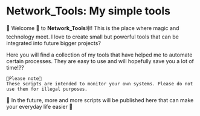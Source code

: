 # Network_Tools: My simple tools

🙋 Welcome 🙋 to **Network_Tools**🕸! This is the place where magic and technology meet. I love to create small but powerful tools that can be integrated into future bigger projects?

Here you will find a collection of my tools that have helped me to automate certain processes. They are easy to use and will hopefully save you a lot of time!??

```
🛑Please note🛑 
These scripts are intended to monitor your own systems. Please do not use them for illegal purposes. 
```

🔗 In the future, more and more scripts will be published here that can make your everyday life easier 🔗


